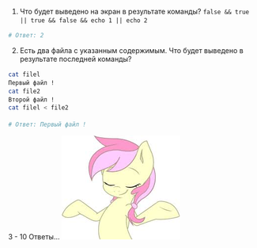1. Что будет выведено на экран в результате команды?  `false && true || true && false && echo 1 || echo 2`
```sh
# Ответ: 2
```
2. Есть два файла с указанным содержимым. Что будет выведено в результате последней команды?
```sh
cat filel
Первый файл !
cat file2
Второй файл !
cat filel < file2

# Ответ: Первый файл !
```

3 - 10
Ответы...
![Screenshots](https://github.com/ZyFun/RedOS_Tests/blob/main/img/hz.jpeg?raw=true)
